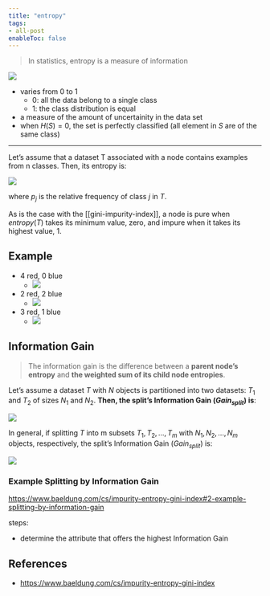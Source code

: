 ```yaml
---
title: "entropy"
tags:
- all-post
enableToc: false
---
```


> In statistics, entropy is a measure of information

![](entropy-1.png)

- varies from 0 to 1
	- 0: all the data belong to a single class
	- 1: the class distribution is equal
- a measure of the amount of uncertainity in the data set
- when $H(S)=0$, the set is perfectly classified (all element in $S$ are of the same class)

---

Let’s assume that a dataset T associated with a node contains examples from n classes. Then, its entropy is:

![](https://www.baeldung.com/wp-content/ql-cache/quicklatex.com-004399bf736b5463087bdd15d256e30e_l3.svg)

where $p_j$ is the relative frequency of class $j$ in $T$. 

As is the case with the [[gini-impurity-index]], a node is pure when $entropy(T)$ takes its minimum value, zero, and impure when it takes its highest value, 1.

## Example

- 4 red, 0 blue
	- ![](https://www.baeldung.com/wp-content/ql-cache/quicklatex.com-ba59773932c9932bd2af5ee6be657e67_l3.svg)
- 2 red, 2 blue
	- ![](https://www.baeldung.com/wp-content/ql-cache/quicklatex.com-f8f46c401aa3e27c2e16351823618aa8_l3.svg)
- 3 red, 1 blue
	- ![](https://www.baeldung.com/wp-content/ql-cache/quicklatex.com-6a910318c70392856b99697b48b0ecec_l3.svg)

## Information Gain

> The information gain is the difference between a **parent node’s entropy** and **the weighted sum of its child node entropies**.

Let’s assume a dataset $T$ with $N$ objects is partitioned into two datasets: $T_1$ and $T_2$ of sizes $N_1$ and $N_2$. **Then, the split’s Information Gain ($Gain_{split}$) is**:

![](https://www.baeldung.com/wp-content/ql-cache/quicklatex.com-652f1dd07771006ca61719507ae7784a_l3.svg)

In general, if splitting $T$ into m subsets $T_1, T_2, \ldots, T_m$ with $N_1, N_2, \ldots, N_m$ objects, respectively, the split’s Information Gain ($Gain_{split}$) is:

![](https://www.baeldung.com/wp-content/ql-cache/quicklatex.com-1c53327d676f878366ba10c245666a00_l3.svg)

### Example Splitting by Information Gain

https://www.baeldung.com/cs/impurity-entropy-gini-index#2-example-splitting-by-information-gain

steps:
- determine the attribute that offers the highest Information Gain


## References
- https://www.baeldung.com/cs/impurity-entropy-gini-index